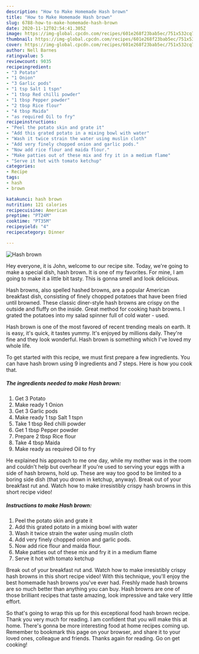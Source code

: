 ```yaml
---
description: "How to Make Homemade Hash brown"
title: "How to Make Homemade Hash brown"
slug: 6788-how-to-make-homemade-hash-brown
date: 2020-11-12T02:54:41.305Z
image: https://img-global.cpcdn.com/recipes/601e268f23bab5ec/751x532cq70/hash-brown-recipe-main-photo.jpg
thumbnail: https://img-global.cpcdn.com/recipes/601e268f23bab5ec/751x532cq70/hash-brown-recipe-main-photo.jpg
cover: https://img-global.cpcdn.com/recipes/601e268f23bab5ec/751x532cq70/hash-brown-recipe-main-photo.jpg
author: Nell Barnes
ratingvalue: 5
reviewcount: 9035
recipeingredient:
- "3 Potato"
- "1 Onion"
- "3 Garlic pods"
- "1 tsp Salt 1 tspn"
- "1 tbsp Red chilli powder"
- "1 tbsp Pepper powder"
- "2 tbsp Rice flour"
- "4 tbsp Maida"
- "as required Oil to fry"
recipeinstructions:
- "Peel the potato skin and grate it"
- "Add this grated potato in a mixing bowl with water"
- "Wash it twice strain the water using muslin cloth"
- "Add very finely chopped onion and garlic pods."
- "Now add rice flour and maida flour."
- "Make patties out of these mix and fry it in a medium flame"
- "Serve it hot with tomato ketchup"
categories:
- Recipe
tags:
- hash
- brown

katakunci: hash brown 
nutrition: 121 calories
recipecuisine: American
preptime: "PT24M"
cooktime: "PT35M"
recipeyield: "4"
recipecategory: Dinner

---
```



![Hash brown](https://img-global.cpcdn.com/recipes/601e268f23bab5ec/751x532cq70/hash-brown-recipe-main-photo.jpg)

Hey everyone, it is John, welcome to our recipe site. Today, we're going to make a special dish, hash brown. It is one of my favorites. For mine, I am going to make it a little bit tasty. This is gonna smell and look delicious.

Hash browns, also spelled hashed browns, are a popular American breakfast dish, consisting of finely chopped potatoes that have been fried until browned. These classic diner-style hash browns are crispy on the outside and fluffy on the inside. Great method for cooking hash browns. I grated the potatoes into my salad spinner full of cold water - used.

Hash brown is one of the most favored of recent trending meals on earth. It is easy, it's quick, it tastes yummy. It's enjoyed by millions daily. They're fine and they look wonderful. Hash brown is something which I've loved my whole life.


To get started with this recipe, we must first prepare a few ingredients. You can have hash brown using 9 ingredients and 7 steps. Here is how you cook that.

<!--inarticleads1-->

##### The ingredients needed to make Hash brown:

1. Get 3 Potato
1. Make ready 1 Onion
1. Get 3 Garlic pods
1. Make ready 1 tsp Salt 1 tspn
1. Take 1 tbsp Red chilli powder
1. Get 1 tbsp Pepper powder
1. Prepare 2 tbsp Rice flour
1. Take 4 tbsp Maida
1. Make ready as required Oil to fry


He explained his approach to me one day, while my mother was in the room and couldn&#39;t help but overhear If you&#39;re used to serving your eggs with a side of hash browns, hold up. These are way too good to be limited to a boring side dish (that you drown in ketchup, anyway). Break out of your breakfast rut and. Watch how to make irresistibly crispy hash browns in this short recipe video! 

<!--inarticleads2-->

##### Instructions to make Hash brown:

1. Peel the potato skin and grate it
1. Add this grated potato in a mixing bowl with water
1. Wash it twice strain the water using muslin cloth
1. Add very finely chopped onion and garlic pods.
1. Now add rice flour and maida flour.
1. Make patties out of these mix and fry it in a medium flame
1. Serve it hot with tomato ketchup


Break out of your breakfast rut and. Watch how to make irresistibly crispy hash browns in this short recipe video! With this technique, you&#39;ll enjoy the best homemade hash browns you&#39;ve ever had. Freshly made hash browns are so much better than anything you can buy. Hash browns are one of those brilliant recipes that taste amazing, look impressive and take very little effort. 

So that's going to wrap this up for this exceptional food hash brown recipe. Thank you very much for reading. I am confident that you will make this at home. There's gonna be more interesting food at home recipes coming up. Remember to bookmark this page on your browser, and share it to your loved ones, colleague and friends. Thanks again for reading. Go on get cooking!
